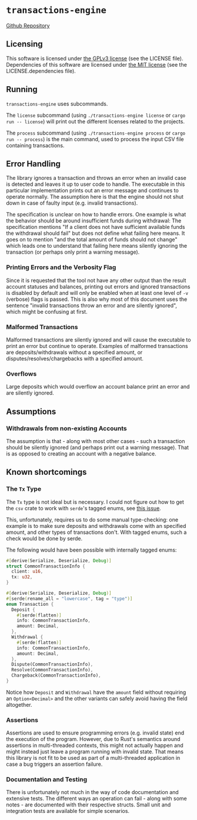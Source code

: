 # `transactions-engine`

[Github Repository](https://github.com/fredmorcos/transactions-engine)

## Licensing

This software is licensed under [the GPLv3
license](https://choosealicense.com/licenses/gpl-3.0/) (see the LICENSE
file). Dependencies of this software are licensed under [the MIT
license](https://choosealicense.com/licenses/mit/) (see the LICENSE.dependencies file).

## Running

`transactions-engine` uses subcommands.

The `license` subcommand (using `./transactions-engine license` or `cargo run -- license`)
will print out the different licenses related to the projects.

The `process` subcommand (using `./transactions-engine process` or `cargo run -- process`)
is the main command, used to process the input CSV file containing transactions.

## Error Handling

The library ignores a transaction and throws an error when an invalid case is detected and
leaves it up to user code to handle. The executable in this particular implementation
prints out an error message and continues to operate normally. The assumption here is that
the engine should not shut down in case of faulty input (e.g. invalid transactions).

The specification is unclear on how to handle errors. One example is what the behavior
should be around insufficient funds during withdrawal: The specification mentions "If a
client does not have sufficient available funds the withdrawal should fail" but does not
define what failing here means. It goes on to mention "and the total amount of funds
should not change" which leads one to understand that failing here means silently ignoring
the transaction (or perhaps only print a warning message).

### Printing Errors and the Verbosity Flag

Since it is requested that the tool not have any other output than the result account
statuses and balances, printing out errors and ignored transactions is disabled by default
and will only be enabled when at least one level of `-v` (verbose) flags is passed. This
is also why most of this document uses the sentence "invalid transactions throw an error
and are silently ignored", which might be confusing at first.

### Malformed Transactions

Malformed transactions are silently ignored and will cause the executable to print an
error but continue to operate. Examples of malformed transactions are deposits/withdrawals
without a specified amount, or disputes/resolves/chargebacks with a specified amount.

### Overflows

Large deposits which would overflow an account balance print an error and are silently
ignored.

## Assumptions

### Withdrawals from non-existing Accounts

The assumption is that - along with most other cases - such a transaction should be
silently ignored (and perhaps print out a warning message). That is as opposed to creating
an account with a negative balance.

## Known shortcomings

### The `Tx` Type

The `Tx` type is not ideal but is necessary. I could not figure out how to get the `csv`
crate to work with `serde`'s tagged enums, see [this
issue](https://github.com/BurntSushi/rust-csv/issues/211).

This, unfortunately, requires us to do some manual type-checking: one example is to make
sure deposits and withdrawals come with an specified amount, and other types of
transactions don't. With tagged enums, such a check would be done by serde.

The following would have been possible with internally tagged enums:

```rust
#[derive(Serialize, Deserialize, Debug)]
struct CommonTransactionInfo {
  client: u16,
  tx: u32,
}

#[derive(Serialize, Deserialize, Debug)]
#[serde(rename_all = "lowercase", tag = "type")]
enum Transaction {
  Deposit {
    #[serde(flatten)]
    info: CommonTransactionInfo,
    amount: Decimal,
  },
  Withdrawal {
    #[serde(flatten)]
    info: CommonTransactionInfo,
    amount: Decimal,
  },
  Dispute(CommonTransactionInfo),
  Resolve(CommonTransactionInfo),
  Chargeback(CommonTransactionInfo),
}
```

Notice how `Deposit` and `Withdrawal` have the `amount` field without requiring an
`Option<Decimal>` and the other variants can safely avoid having the field altogether.

### Assertions

Assertions are used to ensure programming errors (e.g. invalid state) end the execution of
the program. However, due to Rust's semantics around assertions in multi-threaded
contexts, this might not actually happen and might instead just leave a program running
with invalid state. That means this library is not fit to be used as part of a
multi-threaded application in case a bug triggers an assertion failure.

### Documentation and Testing

There is unfortunately not much in the way of code documentation and extensive tests. The
different ways an operation can fail - along with some notes - are documented with their
respective structs. Small unit and integration tests are available for simple scenarios.
